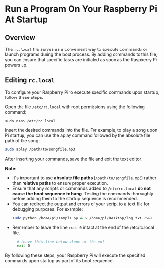 # Run a Program On Your Raspberry Pi At Startup
## Overview
The `rc.local` file serves as a convenient way to execute commands or launch programs during the boot process. By adding commands to this file, you can ensure that specific tasks are initiated as soon as the Raspberry Pi powers up.

## Editing `rc.local`
To configure your Raspberry Pi to execute specific commands upon startup, follow these steps:

Open the file `/etc/rc.local` with root permissions using the following command:

```shell
sudo nano /etc/rc.local
```
Insert the desired commands into the file. For example, to play a song upon Pi startup, you can use the aplay command followed by the absolute file path of the song:
```bash
sudo aplay /path/to/songfile.mp3
```
After inserting your commands, save the file and exit the text editor.

**Note:** 
- It's important to use **absolute file paths** (`/path/to/songfile.mp3`) rather than **relative paths** to ensure proper execution.
- Ensure that any scripts or commands added to `/etc/rc.local` **do not cause the boot sequence to hang**. Testing the commands thoroughly before adding them to the startup sequence is recommended.
- You can redirect the output and errors of your script to a text file for debugging purposes. For example:
  ```bash
  sudo python /home/pi/sample.py & > /home/pi/Desktop/log.txt 2>&1
  ```
- Remember to leave the line `exit 0` intact at the end of the /etc/rc.local file.
  ```bash
    # Leave this line below alone at the eof
    exit 0
  ```

By following these steps, your Raspberry Pi will execute the specified commands upon startup as part of its boot sequence.
